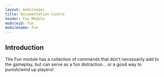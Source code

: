 ```yaml
---
layout: modulespec
title: Documentation Centre
header: Fun Module
moduleid: fun
modulename: Fun
---
```


## Introduction

The Fun module has a collection of commands that don't necessarily add to the gameplay, but can serve as a fun distraction...
or a good way to punish/wind up players!